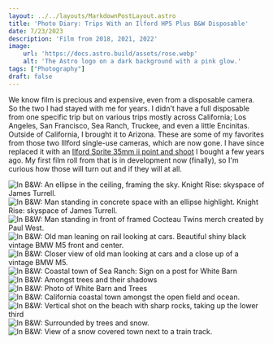 ```yaml
---
layout: ../../layouts/MarkdownPostLayout.astro
title: 'Photo Diary: Trips With an Ilford HP5 Plus B&W Disposable'
date: 7/23/2023
description: 'Film from 2018, 2021, 2022'
image:
    url: 'https://docs.astro.build/assets/rose.webp'
    alt: 'The Astro logo on a dark background with a pink glow.'
tags: ["Photography"]
draft: false
---
```


We know film is precious and expensive, even from a disposable camera. So the two I had stayed with me for years. I didn't have a full disposable from one specific trip but on various trips mostly across California; Los Angeles, San Francisco, Sea Ranch, Truckee, and even a little Encinitas. Outside of California, I brought it to Arizona. These are some of my favorites from those two Illford single-use cameras, which are now gone. I have since replaced it with an [Ilford Sprite 35mm ii point and shoot]("https://www.shopmoment.com/reviews/ilford-sprite-35mm-ii-hands-on-review") I bought a few years ago. My first film roll from that is in development now (finally), so I'm curious how those will turn out and if they will at all.


<img class="blog-post-image-lg" src="https://res.cloudinary.com/dzv7ytxjh/image/upload/f_auto,q_auto/v1739398215/64bdc4dbec69631e31fadfe8_Disposable-HP5-10_ric38u.jpg" alt="In B&W: An ellipse in the ceiling, framing the sky. Knight Rise: skyspace of James Turrell.">

<img class="blog-post-image-lg" src="https://res.cloudinary.com/dzv7ytxjh/image/upload/f_auto,q_auto/v1739398363/64bdc4eec9190e8c57b4e300_Disposable-HP5-11_ywcx31.jpg" alt="In B&W: Man standing in concrete space with an ellipse highlight. Knight Rise: skyspace of James Turrell.">

<img class="blog-post-image-lg" src="https://res.cloudinary.com/dzv7ytxjh/image/upload/f_auto,q_auto/v1739398674/64bdce6aa7cb1c7fd422d734_Disposable-HP5-17_b53jev.jpg" alt="In B&W: Man standing in front of framed Cocteau Twins merch created by Paul West." loading="lazy">

<img class="blog-post-image-lg" src="https://res.cloudinary.com/dzv7ytxjh/image/upload/f_auto,q_auto/v1739398831/64bdc57c7c4eaaa7ef0f519d_Disposable-HP5-07_sf0uia.jpg" alt="In B&W: Old man leaning on rail looking at cars. Beautiful shiny black vintage BMW M5 front and center." loading="lazy">

<img class="blog-post-image-lg" src="https://res.cloudinary.com/dzv7ytxjh/image/upload/f_auto,q_auto/v1739399147/64bdc585ba579d6cce514d21_Disposable-HP5-06_hxwetn.jpg" alt="In B&W: Closer view of old man looking at cars and a close up of a vintage BMW M5." loading="lazy">

<img class="blog-post-image-lg" src="https://res.cloudinary.com/dzv7ytxjh/image/upload/f_auto,q_auto/v1739399263/64bdc59d7c4eaaa7ef0f6dce_Disposable-HP5-02_bpzk5u.jpg" alt="In B&W: Coastal town of Sea Ranch: Sign on a post for White Barn" loading="lazy">

<img class="blog-post-image-lg" src="https://res.cloudinary.com/dzv7ytxjh/image/upload/f_auto,q_auto/v1739399376/64bdc5b9491c490b417c3ec1_Disposable-HP5-04_sztfpd.jpg" alt="In B&W: Amongst trees and their shadows" loading="lazy">

<img class="blog-post-image-lg" src="https://res.cloudinary.com/dzv7ytxjh/image/upload/f_auto,q_auto/v1739399475/64bdc5abd95372adf51af2da_Disposable-HP5-01_u24goa.jpg" alt="In B&W: Photo of White Barn and Trees" loading="lazy">

<img class="blog-post-image-lg" src="https://res.cloudinary.com/dzv7ytxjh/image/upload/f_auto,q_auto/v1739399864/64bdc5e1a7cb1c7fd41b9f28_Disposable-HP5-05_likugx.jpg" alt="In B&W: California coastal town amongst the open field and ocean." loading="lazy">

<img class="blog-post-image-lg" src="https://res.cloudinary.com/dzv7ytxjh/image/upload/v1739399956/64be21cf622a1dc4ea668274_Disposable-HP5-IG-11_ogkwei.jpg" alt="In B&W: Vertical shot on the beach with sharp rocks, taking up the lower third" loading="lazy">

<img class="blog-post-image-lg" src="https://res.cloudinary.com/dzv7ytxjh/image/upload/v1739400136/64bdc7b97424858fa673d008_Disposable-HP5-14_n2foe4.jpg" alt="In B&W: Surrounded by trees and snow." loading="lazy">

<img class="blog-post-image-lg" src="https://res.cloudinary.com/dzv7ytxjh/image/upload/v1739400136/64bdc7b97424858fa673d008_Disposable-HP5-14_n2foe4.jpg" alt="In B&W: View of a snow covered town next to a train track." loading="lazy">